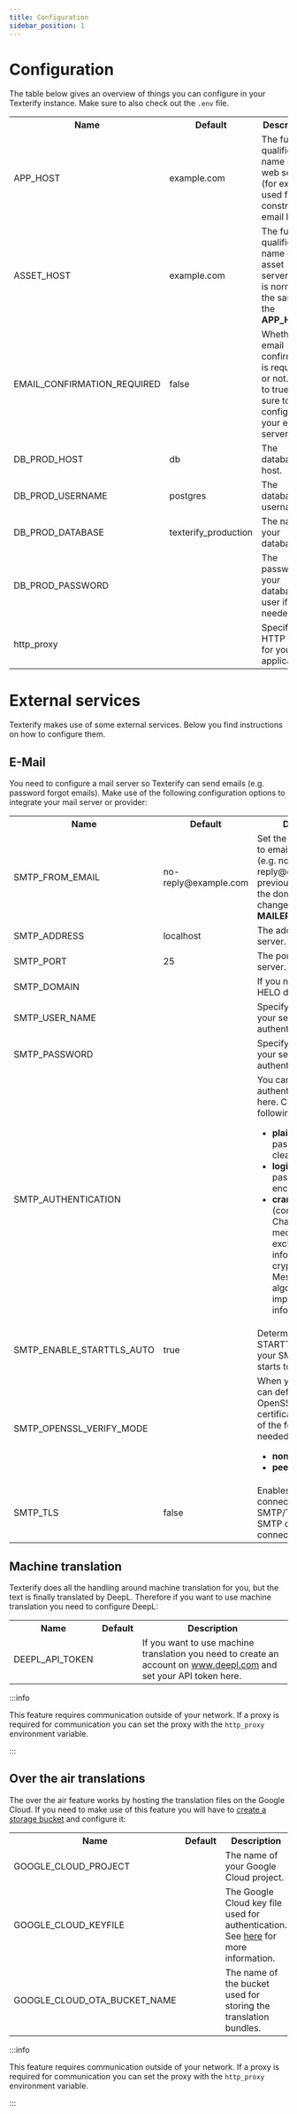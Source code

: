 ```yaml
---
title: Configuration
sidebar_position: 1
---
```


# Configuration

The table below gives an overview of things you can configure in your Texterify instance. Make sure to also check out the `.env` file.

<table>
    <tbody>
        <tr>
            <th>Name</th>
            <th>Default</th>
            <th>Description</th>
        </tr>
        <tr>
            <td>APP_HOST</td>
            <td>example.com</td>
            <td>The fully qualified name of the web server (for example used for constructing email links).</td>
        </tr>
        <tr>
            <td>ASSET_HOST</td>
            <td>example.com</td>
            <td>The fully qualified name of the asset server. This is normally the same as the <b>APP_HOST</b>.</td>
        </tr>
        <tr>
            <td>EMAIL_CONFIRMATION_REQUIRED</td>
            <td>false</td>
            <td>Whether email confirmation is required or not. If set to true make sure to also configure your email server.</td>
        </tr>
        <tr>
            <td>DB_PROD_HOST</td>
            <td>db</td>
            <td>The database host.</td>
        </tr>
        <tr>
            <td>DB_PROD_USERNAME</td>
            <td>postgres</td>
            <td>The database username.</td>
        </tr>
        <tr>
            <td>DB_PROD_DATABASE</td>
            <td>texterify_production</td>
            <td>The name of your database.</td>
        </tr>
        <tr>
            <td>DB_PROD_PASSWORD</td>
            <td></td>
            <td>The password of your database user if needed.</td>
        </tr>
        <tr>
            <td>http_proxy</td>
            <td></td>
            <td>Specify a HTTP proxy for your application.</td>
        </tr>
    </tbody>
</table>

# External services

Texterify makes use of some external services. Below you find instructions on how to configure them.

## E-Mail

You need to configure a mail server so Texterify can send emails (e.g. password forgot emails). Make use of the following configuration options to integrate your mail server or provider:

<table>
    <tbody>
        <tr>
            <th>Name</th>
            <th>Default</th>
            <th>Description</th>
        </tr>
        <tr>
            <td>SMTP_FROM_EMAIL</td>
            <td>no-reply@example.com</td>
            <td>Set the from and reply-to email of the emails (e.g. no-reply@example.com). In previous versions only the domain could be changed via <b>MAILER_HOST</b>.</td>
        </tr>
        <tr>
            <td>SMTP_ADDRESS</td>
            <td>localhost</td>
            <td>The address of the mail server.</td>
        </tr>
        <tr>
            <td>SMTP_PORT</td>
            <td>25</td>
            <td>The port of the mail server.</td>
        </tr>
        <tr>
            <td>SMTP_DOMAIN</td>
            <td></td>
            <td>If you need to specify a HELO domain.</td>
        </tr>
        <tr>
            <td>SMTP_USER_NAME</td>
            <td></td>
            <td>Specify a username if your server requires authentication.</td>
        </tr>
        <tr>
            <td>SMTP_PASSWORD</td>
            <td></td>
            <td>Specify a password if your server requires authentication.</td>
        </tr>
        <tr>
            <td>SMTP_AUTHENTICATION</td>
            <td></td>
            <td>
                You can specify the authentication type here. Choose one of the following if needed:
                <ul>
                    <li><b>plain</b> (will send the password in the clear)</li>
                    <li><b>login</b> (will send password Base64 encoded)</li>
                    <li><b>cram_md5</b> (combines a Challenge/Response mechanism to exchange information and a cryptographic Message Digest 5 algorithm to hash important information)</li>
                </ul>
            </td>
        </tr>
        <tr>
            <td>SMTP_ENABLE_STARTTLS_AUTO</td>
            <td>true</td>
            <td>Determines if STARTTLS is enabled in your SMTP server and starts to use it.</td>
        </tr>
        <tr>
            <td>SMTP_OPENSSL_VERIFY_MODE</td>
            <td></td>
            <td>
                When you use TLS you can define how OpenSSL checks the certificate. Choose one of the following if needed:
                <ul>
                    <li><b>none</b></li>
                    <li><b>peer</b></li>
                </ul>
            </td>
        </tr>
        <tr>
            <td>SMTP_TLS</td>
            <td>false</td>
            <td>Enables the SMTP connection to use SMTP/TLS (SMTPS: SMTP over direct TLS connection).</td>
        </tr>
    </tbody>
</table>

## Machine translation

Texterify does all the handling around machine translation for you, but the text is finally translated by DeepL. Therefore if you want to use machine translation you need to configure DeepL:


<table>
    <tbody>
        <tr>
            <th>Name</th>
            <th>Default</th>
            <th>Description</th>
        </tr>
        <tr>
            <td>DEEPL_API_TOKEN</td>
            <td></td>
            <td>If you want to use machine translation you need to create an account on <a href="https://www.deepl.com/translator" target="_blank">www.deepl.com</a> and set your API token here.</td>
        </tr>
    </tbody>
</table>


:::info

This feature requires communication outside of your network. If a proxy is required for communication you can set the proxy with the `http_proxy` environment variable.

:::

## Over the air translations

The over the air feature works by hosting the translation files on the Google Cloud. If you need to make use of this feature you will have to [create a storage bucket](https://cloud.google.com/storage/docs/creating-buckets) and configure it:

<table>
    <tbody>
        <tr>
            <th>Name</th>
            <th>Default</th>
            <th>Description</th>
        </tr>
        <tr>
            <td>GOOGLE_CLOUD_PROJECT</td>
            <td></td>
            <td>The name of your Google Cloud project.</td>
        </tr>
        <tr>
            <td>GOOGLE_CLOUD_KEYFILE</td>
            <td></td>
            <td>The Google Cloud key file used for authentication. See <a href="https://cloud.google.com/iam/docs/creating-managing-service-account-keys" target="_blank">here</a> for more information.</td>
        </tr>
        <tr>
            <td>GOOGLE_CLOUD_OTA_BUCKET_NAME</td>
            <td></td>
            <td>The name of the bucket used for storing the translation bundles.</td>
        </tr>
    </tbody>
</table>

:::info

This feature requires communication outside of your network. If a proxy is required for communication you can set the proxy with the `http_proxy` environment variable.

:::
